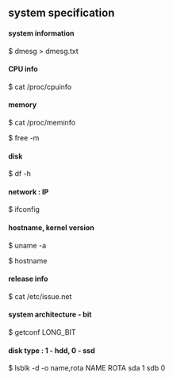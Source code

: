 ## system specification

#### system information
$ dmesg > dmesg.txt

#### CPU info
$ cat /proc/cpuinfo

#### memory
$ cat /proc/meminfo

$ free -m

#### disk
$ df -h

#### network : IP
$ ifconfig

#### hostname, kernel version
$ uname -a  

$ hostname

#### release info
$ cat /etc/issue.net

#### system architecture - bit
$ getconf LONG_BIT

#### disk type : 1 - hdd, 0 - ssd
$ lsblk -d -o name,rota
NAME ROTA
sda     1
sdb     0
